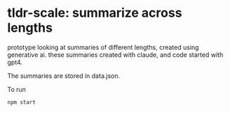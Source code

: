 # tldr-scale: summarize across lengths

prototype looking at summaries of different lengths, created using generative ai. these summaries created with claude, and code started with gpt4.

The summaries are stored in data.json.

To run

```
npm start
```
